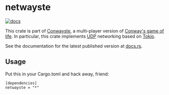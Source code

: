 netwayste
=========

[![docs](https://docs.rs/netwayste/badge.svg)](https://docs.rs/netwayste/latest/netwayste/)

This crate is part of [Conwayste](https://github.com/conwayste/conwayste), a multi-player version of [Conway's game of life](https://en.wikipedia.org/wiki/Conway%27s_Game_of_Life). In particular, this crate implements [UDP](https://en.wikipedia.org/wiki/User_Datagram_Protocol) networking based on [Tokio](https://tokio.rs/).

See the documentation for the latest published version at [docs.rs](https://docs.rs/netwayste/latest/netwayste/).

## Usage

Put this in your Cargo.toml and hack away, friend:

```
[dependencies]
netwayste = "*"
```
